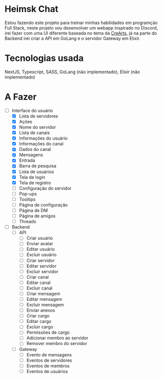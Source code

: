 # Heimsk Chat

Estou fazendo este projeto para treinar minhas habilidades em programção Full Stack, neste projeto vou desenvolver um webapp inspirado no Discord, irei fazer com uma UI diferente baseada no tema da [CreArts](https://github.com/CreArts-Community/CreArts-Discord), já na parte do Backend irei criar a API em GoLang e o servidor Gateway em Elixir.

# Tecnologias usada

NextJS, Typescript, SASS, GoLang (não implementado), Elixir (não implementado)

# A Fazer
- [ ] Interface do usuário
    - [x] Lista de servidores
    - [x] Ações
    - [x] Nome do servidor
    - [x] Lista de canais
    - [x] Informações do usuário
    - [x] Informações do canal
    - [x] Dados do canal
    - [x] Mensagens
    - [x] Entrada
    - [x] Barra de pesquisa
    - [x] Lista de usuários
    - [x] Tela de login
    - [x] Tela de registro
    - [ ] Configuração do servidor
    - [ ] Pop-ups
    - [ ] Tooltips
    - [ ] Página de configuração
    - [ ] Página de DM
    - [ ] Página de amigos
    - [ ] Threads

- [ ] Backend
    - [ ] API
        - [ ] Criar usuário
        - [ ] Enviar avatar
        - [ ] Editar usuário
        - [ ] Excluir usuário
        - [ ] Criar servidor
        - [ ] Editar servidor
        - [ ] Excluir servidor
        - [ ] Criar canal
        - [ ] Editar canal
        - [ ] Excluir canal
        - [ ] Criar mensagem
        - [ ] Editar mensagem
        - [ ] Excluir mensagem
        - [ ] Enviar anexos
        - [ ] Criar cargo
        - [ ] Editar cargo
        - [ ] Excluir cargo
        - [ ] Permissões de cargo
        - [ ] Adicionar membro ao servidor
        - [ ] Remover membro do servidor

    - [ ] Gateway
        - [ ] Evento de mensagens
        - [ ] Eventos de servidores
        - [ ] Eventos de membros
        - [ ] Eventos de usuários
